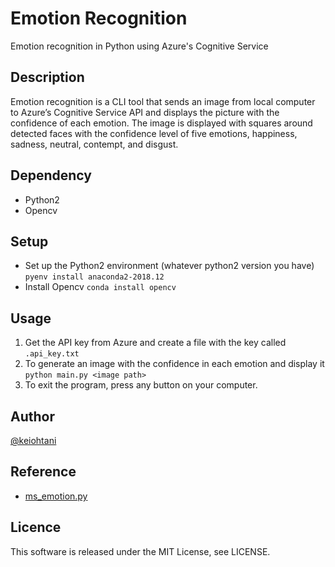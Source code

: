 
# Emotion Recognition
Emotion recognition in Python using Azure's Cognitive Service

## Description
Emotion recognition is a CLI tool that sends an image from local computer to Azure’s Cognitive Service API and displays the picture with the confidence of each emotion. The image is displayed with squares around detected faces with the confidence level of five emotions,  happiness, sadness, neutral, contempt, and disgust. 


## Dependency
- Python2
- Opencv

## Setup
- Set up the Python2 environment (whatever python2 version you have)
`pyenv install anaconda2-2018.12`
- Install Opencv
`conda install opencv`

## Usage
1. Get the API key from Azure and create a file with the key called `.api_key.txt`
2. To generate an image with the confidence in each emotion and display it
`python main.py <image path>`
3. To exit the program, press any button on your computer. 

## Author
[@keiohtani](https://github.com/keiohtani)

## Reference
- [ms\_emotion.py](https://gist.github.com/JotaroS/ae3a56a91a16aa44635b1e02a7af67cd)

## Licence
This software is released under the MIT License, see LICENSE.
